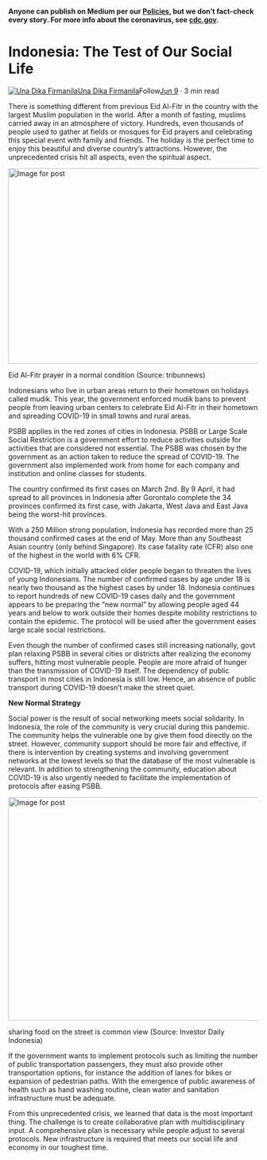 #### Anyone can publish on Medium per our [Policies](https://help.medium.com/hc/en-us/categories/201931128-Policies-Safety?source=post_page-----71384ae93645----------------------), but we don’t fact-check every story. For more info about the coronavirus, see [cdc.gov](https://www.cdc.gov/coronavirus/2019-nCoV?source=post_page-----71384ae93645----------------------).

Indonesia: The Test of Our Social Life
======================================

[![Una Dika Firmanila](https://miro.medium.com/fit/c/96/96/1*lP29RGKA82_9tVnBN7ku1w.jpeg)](https://medium.com/@unadika?source=post_page-----71384ae93645----------------------)[Una Dika Firmanila](https://medium.com/@unadika?source=post_page-----71384ae93645----------------------)Follow[Jun 9](https://medium.com/post-quarantine-urbanism/indonesia-the-test-of-our-social-life-71384ae93645?source=post_page-----71384ae93645----------------------) · 3 min read

There is something different from previous Eid Al-Fitr in the country with the largest Muslim population in the world. After a month of fasting, muslims carried away in an atmosphere of victory. Hundreds, even thousands of people used to gather at fields or mosques for Eid prayers and celebrating this special event with family and friends. The holiday is the perfect time to enjoy this beautiful and diverse country’s attractions. However, the unprecedented crisis hit all aspects, even the spiritual aspect.

<img alt="Image for post" class="s t u ci ai" src="https://miro.medium.com/max/1400/1\*gqwPv\_lRAerEat0pVEtwsA.jpeg" width="700" height="393" srcSet="https://miro.medium.com/max/552/1\*gqwPv\_lRAerEat0pVEtwsA.jpeg 276w, https://miro.medium.com/max/1104/1\*gqwPv\_lRAerEat0pVEtwsA.jpeg 552w, https://miro.medium.com/max/1280/1\*gqwPv\_lRAerEat0pVEtwsA.jpeg 640w, https://miro.medium.com/max/1400/1\*gqwPv\_lRAerEat0pVEtwsA.jpeg 700w" sizes="700px"/>

Eid Al-Fitr prayer in a normal condition (Source: tribunnews)

Indonesians who live in urban areas return to their hometown on holidays called mudik. This year, the government enforced mudik bans to prevent people from leaving urban centers to celebrate Eid Al-Fitr in their hometown and spreading COVID-19 in small towns and rural areas.

PSBB applies in the red zones of cities in Indonesia. PSBB or Large Scale Social Restriction is a government effort to reduce activities outside for activities that are considered not essential. The PSBB was chosen by the government as an action taken to reduce the spread of COVID-19. The government also implemented work from home for each company and institution and online classes for students.

The country confirmed its first cases on March 2nd. By 9 April, it had spread to all provinces in Indonesia after Gorontalo complete the 34 provinces confirmed its first case, with Jakarta, West Java and East Java being the worst-hit provinces.

With a 250 Million strong population, Indonesia has recorded more than 25 thousand confirmed cases at the end of May. More than any Southeast Asian country (only behind Singapore). Its case fatality rate (CFR) also one of the highest in the world with 6% CFR.

COVID-19, which initially attacked older people began to threaten the lives of young Indonesians. The number of confirmed cases by age under 18 is nearly two thousand as the highest cases by under 18. Indonesia continues to report hundreds of new COVID-19 cases daily and the government appears to be preparing the “new normal” by allowing people aged 44 years and below to work outside their homes despite mobility restrictions to contain the epidemic. The protocol will be used after the government eases large scale social restrictions.

Even though the number of confirmed cases still increasing nationally, govt plan relaxing PSBB in several cities or districts after realizing the economy suffers, hitting most vulnerable people. People are more afraid of hunger than the transmission of COVID-19 itself. The dependency of public transport in most cities in Indonesia is still low. Hence, an absence of public transport during COVID-19 doesn’t make the street quiet.

**New Normal Strategy**

Social power is the result of social networking meets social solidarity. In Indonesia, the role of the community is very crucial during this pandemic. The community helps the vulnerable one by give them food directly on the street. However, community support should be more fair and effective, if there is intervention by creating systems and involving government networks at the lowest levels so that the database of the most vulnerable is relevant. In addition to strengthening the community, education about COVID-19 is also urgently needed to facilitate the implementation of protocols after easing PSBB.

<img alt="Image for post" class="s t u ci ai" src="https://miro.medium.com/max/1596/1\*4AL5d8OmQBshemYnbv-BDQ.jpeg" width="798" height="449" srcSet="https://miro.medium.com/max/552/1\*4AL5d8OmQBshemYnbv-BDQ.jpeg 276w, https://miro.medium.com/max/1104/1\*4AL5d8OmQBshemYnbv-BDQ.jpeg 552w, https://miro.medium.com/max/1280/1\*4AL5d8OmQBshemYnbv-BDQ.jpeg 640w, https://miro.medium.com/max/1400/1\*4AL5d8OmQBshemYnbv-BDQ.jpeg 700w" sizes="700px"/>

sharing food on the street is common view (Source: Investor Daily Indonesia)

If the government wants to implement protocols such as limiting the number of public transportation passengers, they must also provide other transportation options, for instance the addition of lanes for bikes or expansion of pedestrian paths. With the emergence of public awareness of health such as hand washing routine, clean water and sanitation infrastructure must be adequate.

From this unprecedented crisis, we learned that data is the most important thing. The challenge is to create collaborative plan with multidisciplinary input. A comprehensive plan is necessary while people adjust to several protocols. New infrastructure is required that meets our social life and economy in our toughest time.